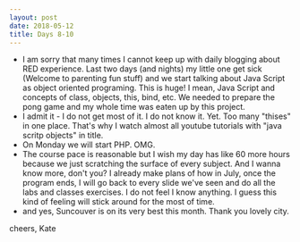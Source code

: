 ```yaml
---
layout: post
date: 2018-05-12
title: Days 8-10
---
```


* I am sorry that many times I cannot keep up with daily blogging about RED experience. Last two days (and nights) my little one get sick (Welcome to parenting fun stuff) and we start talking about Java Script as object oriented programing. This is huge! I mean, Java Script and concepts of class, objects, this, bind, etc. We needed to prepare the pong game and my whole time was eaten up by this project.
* I admit it - I do not get most of it. I do not know it. Yet. Too many "thises" in one place. That's why I watch almost all youtube tutorials with "java scritp objects" in title.
* On Monday we will start PHP. OMG.
* The course pace is reasonable but I wish my day has like 60 more hours because we just scratching the surface of every subject. And I wanna know more, don't you? I already make plans of how in July, once the program ends, I will go back to every slide we've seen and do all the labs and classes exercises. I do not feel I know anything. I guess this kind of feeling will stick around for the most of time.
* and yes, Suncouver is on its very best this month. Thank you lovely city.

cheers,
Kate
